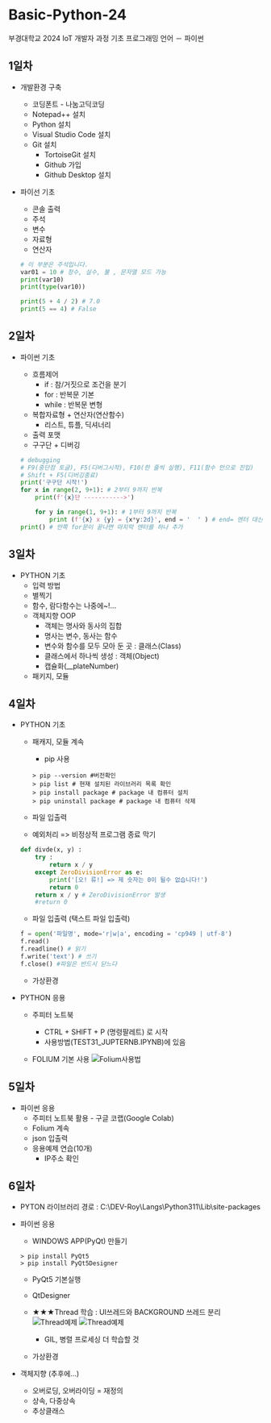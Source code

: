 # Basic-Python-24
부경대학교 2024 IoT 개발자 과정 기초 프로그래밍 언어 － 파이썬


## 1일차 
- 개발환경 구축
    - 코딩폰트 - 나눔고딕코딩
    - Notepad++ 설치
    - Python 설치
    - Visual Studio Code 설치
    - Git 설치
        - TortoiseGit 설치
        - Github 가입
        - Github Desktop 설치


- 파이선 기초
    - 콘솔 출력
    - 주석
    - 변수
    - 자료형
    - 연산자


    ```python
    # 이 부분은 주석입니다.
    var01 = 10 # 정수, 실수, 불 , 문자열 모드 가능
    print(var10)
    print(type(var10))

    print(5 + 4 / 2) # 7.0
    print(5 == 4) # False
    ```
    
## 2일차
- 파이썬 기초
    - 흐름제어
        - if : 참/거짓으로 조건을 분기
        - for : 반복문 기본
        - while : 반복문 변형
    - 복합자료형 + 연산자(연산함수)
        - 리스트, 튜플, 딕셔너리
    - 출력 포맷
    - 구구단 + 디버깅

    ```python
    # debugging
    # F9(중단점 토글), F5(디버그시작), F10(한 줄씩 실행), F11(함수 안으로 진입)
    # Shift + F5(디버깅종료)    
    print('구구단 시작!')
    for x in range(2, 9+1): # 2부터 9까지 반복
        print(f'{x}단 ----------->')
    
        for y in range(1, 9+1): # 1부터 9까지 반복
            print (f'{x} x {y} = {x*y:2d}', end = '  ' ) # end= 엔터 대신 공백으로 변경
    print() # 안쪽 for문이 끝나면 마지막 엔터를 하나 추가


    ```

## 3일차
- PYTHON 기초
    - 입력 방법
    - 별찍기
    - 함수, 람다함수는 나중에~!...
    - 객체지향 OOP
        - 객체는 명사와 동사의 집합
        - 명사는 변수, 동사는 함수
        - 변수와 함수를 모두 모아 둔 곳 : 클래스(Class)
        - 클래스에서 하나씩 생성 : 객체(Object)
        - 캡슐화(__plateNumber)
    - 패키지, 모듈

## 4일차
- PYTHON 기초
    - 패캐지, 모듈 계속
        - pip 사용 

        ```shell
        > pip --version #버전확인
        > pip list # 현재 설치된 라이브러리 목록 확인
        > pip install package # package 내 컴퓨터 설치
        > pip uninstall package # package 내 컴퓨터 삭제
        ```
    - 파일 입출력
    - 예외처리 => 비정상적 프로그램 종료 막기
    ``` python
    def divde(x, y) :
        try :
            return x / y
        except ZeroDivisionError as e:
            print('[오! 류!] => 제 숫자는 0이 될수 없습니다!')
            return 0
        return x / y # ZeroDivisionError 발생 
        #return 0
    ```
    - 파일 입출력 (택스트 파일 입출력)
    ``` python
    f = open('파일명', mode='r|w|a', encoding = 'cp949 | utf-8')
    f.read()
    f.readline() # 읽기
    f.write('text') # 쓰기
    f.close() #파일은 반드시 닫느다
    ```


    - 가상환경
    

- PYTHON 응용
    - 주피터 노트북
        - CTRL + SHIFT + P (명령팔레트) 로 시작
        - 사용방법(TEST31_JUPTERNB.IPYNB)에 있음

    - FOLIUM 기본 사용
    ![Folium사용법](https://raw.githubusercontent.com/ljunghwan0928/Basic-Python-2024/main/image/python1.png)
    



## 5일차
- 파이썬 응용
    - 주피터 노트북 활용 - 구글 코랩(Google Colab)
    - Folium 계속
    - json 입출력
    - 응용예제 연습(10개)
        - IP주소 확인
        




## 6일차 

- PYTON 라이브러리 경로 : C:\DEV-Roy\Langs\Python311\Lib\site-packages
- 파이썬 응용
    - WINDOWS APP(PyQt) 만들기

    ```shell
    > pip install PyQt5
    > pip install PyQt5Designer
    ```
    - PyQt5 기본실행
    - QtDesigner 
    - ★★★Thread 학습 : UI쓰레드와 BACKGROUND 쓰레드 분리
    ![Thread예제](https://raw.githubusercontent.com/ljunghwan0928/Basic-Python-2024/main/image/python2.png)
    ![Thread예제](https://raw.githubusercontent.com/ljunghwan0928/Basic-Python-2024/main/image/python3.png)
        - GIL, 병렬 프로세싱 더 학습할 것

    - 가상환경
    


- 객체지향 (추후에...)
    - 오버로딩, 오버라이딩 = 재정의
    - 상속, 다중상속
    - 추상클래스


